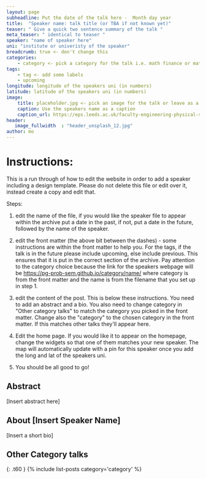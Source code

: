 ```yaml
---
layout: page
subheadline: Put the date of the talk here -  Month day year
title:  "Speaker name: talk title (or TBA if not known yet)"
teaser: " Give a quick two sentence summary of the talk "
meta_teaser: " identical to teaser "
speaker: "name of speaker here"
uni: "institute or univeristy of the speaker"
breadcrumb: true <- don't change this
categories:
    - category <- pick a category for the talk i.e. math finance or math bio ...
tags:
    - tag <- add some labels
    - upcoming
longitude: longitude of the speakers uni (in numbers)
latitude: latitude of the speakers uni (in numbers)
image:
    title: placeholder.jpg <- pick an image for the talk or leave as a placeholder until you have one. This image needs to be saved in the images folder
    caption: Use the speakers name as a caption
    caption_url: https://eps.leeds.ac.uk/faculty-engineering-physical-sciences/pgr/8775/luis-mario-chaparro-jaquez
header:
   image_fullwidth  : "header_unsplash_12.jpg"
author: mo
---
```


# Instructions:

This is a run through of how to edit the website in order to add a speaker including a design template. Please do not delete this file or edit over it, instead create a copy and edit that.

Steps:

 1. edit the name of the file, if you would like the speaker file to appear within the archive put a date in the past, if not, put a date in the future, followed by the name of the speaker.
    
 2. edit the front matter (the above bit between the dashes) - some instructions are within the front matter to help you. For the tags, if the talk is in the future please include upcoming, else include previous. This ensures that it is put in the correct section of the archive. Pay attention to the category choice because the link for the speakers webpage will be https://pg-prob-sem.github.io/category/name/ where category is from the front matter and the name is from the filename that you set up in step 1.
    
 3. edit the content of the post. This is below these instructions. You need to add an abstract and a bio. You also need to change category in "Other category talks" to match the category you picked in the front matter. Change also the "category" to the chosen category in the front matter. If this matches other talks they'll appear here.

 4. Edit the home page. If you would like it to appear on the homepage, change the widgets so that one of them matches your new speaker. The map will automatically update with a pin for this speaker once you add the long and lat of the speakers uni.

 5. You should be all good to go!



## Abstract
[Insert abstract here]

## About [Insert Speaker Name]
[Insert a short bio]

## Other Category talks
{: .t60 }
{% include list-posts category='category' %}
